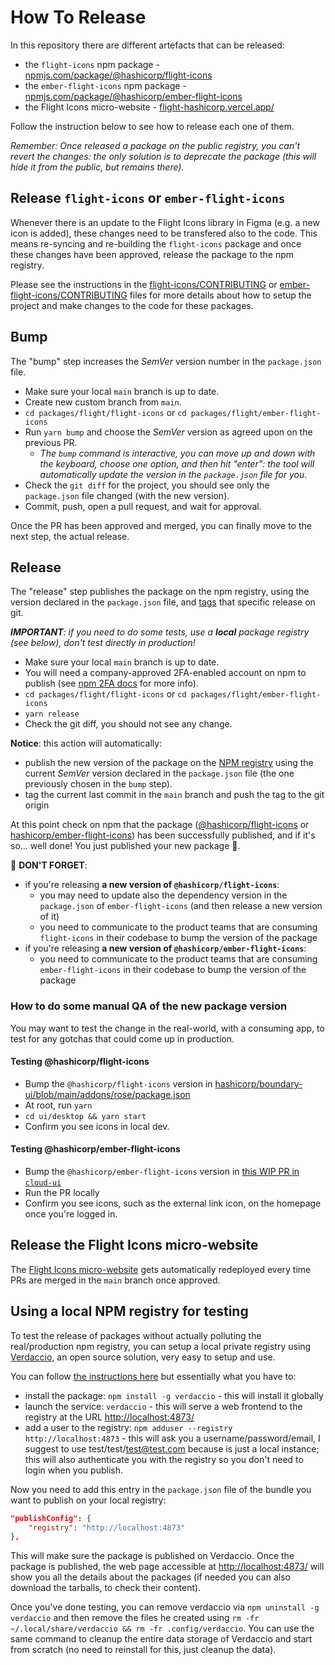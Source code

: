 # How To Release

In this repository there are different artefacts that can be released:

* the `flight-icons` npm package - [npmjs.com/package/@hashicorp/flight-icons](https://www.npmjs.com/package/@hashicorp/flight-icons)
* the `ember-flight-icons` npm package - [npmjs.com/package/@hashicorp/ember-flight-icons](https://www.npmjs.com/package/@hashicorp/ember-flight-icons)
* the Flight Icons micro-website - [flight-hashicorp.vercel.app/](https://flight-hashicorp.vercel.app/)

Follow the instruction below to see how to release each one of them.

_Remember: Once released a package on the public registry, you can't revert the changes: the only solution is to deprecate the package (this will hide it from the public, but remains there)._

## Release `flight-icons` or `ember-flight-icons`

Whenever there is an update to the Flight Icons library in Figma (e.g. a new icon is added), these changes need to be transfered also to the code. This means re-syncing and re-building the `flight-icons` package and once these changes have been approved, release the package to the npm registry.

Please see the instructions in the [flight-icons/CONTRIBUTING](packages/flight-icons/CONTRIBUTING.md) or [ember-flight-icons/CONTRIBUTING](packages/ember-flight-icons/CONTRIBUTING.md) files for more details about how to setup the project and make changes to the code for these packages.

## Bump

The "bump" step increases the _SemVer_ version number in the `package.json` file.

* Make sure your local `main` branch is up to date.
* Create new custom branch from `main`.
* `cd packages/flight/flight-icons` or `cd packages/flight/ember-flight-icons`
* Run `yarn bump` and choose the _SemVer_ version as agreed upon on the previous PR.
  * _The `bump` command is interactive, you can move up and down with the keyboard, choose one option, and then hit "enter": the tool will automatically update the version in the `package.json` file for you._
* Check the `git diff` for the project, you should see only the `package.json` file changed (with the new version).
* Commit, push, open a pull request, and wait for approval.

Once the PR has been approved and merged, you can finally move to the next step, the actual release.

## Release

The "release" step publishes the package on the npm registry, using the version declared in the `package.json` file, and [tags](https://www.atlassian.com/git/tutorials/inspecting-a-repository/git-tag) that specific release on git.

_**IMPORTANT**: if you need to do some tests, use a **local** package registry (see below), don't test directly in production!_

* Make sure your local `main` branch is up to date.
* You will need a company-approved 2FA-enabled account on npm to publish (see [npm 2FA docs](https://docs.npmjs.com/configuring-two-factor-authentication) for more info).
* `cd packages/flight/flight-icons` or `cd packages/flight/ember-flight-icons`
* `yarn release`
* Check the git diff, you should not see any change.

**Notice**: this action will automatically:

* publish the new version of the package on the [NPM registry](https://www.npmjs.com/) using the current _SemVer_ version declared in the `package.json` file (the one previously chosen in the `bump` step).
* tag the current last commit in the `main` branch and push the tag to the git origin

At this point check on npm that the package ([@hashicorp/flight-icons](https://www.npmjs.com/package/@hashicorp/flight-icons) or [hashicorp/ember-flight-icons](https://www.npmjs.com/package/@hashicorp/ember-flight-icons)) has been successfully published, and if it's so... well done! You just published your new package 🎉.

🚨 **DON'T FORGET**:

* if you're releasing **a new version of `@hashicorp/flight-icons`**:
  * you may need to update also the dependency version in the `package.json` of `ember-flight-icons` (and then release a new version of it)
  * you need to communicate to the product teams that are consuming `flight-icons` in their codebase to bump the version of the package
* if you're releasing **a new version of `@hashicorp/ember-flight-icons`**:
  * you need to communicate to the product teams that are consuming `ember-flight-icons` in their codebase to bump the version of the package

### How to do some manual QA of the new package version

You may want to test the change in the real-world, with a consuming app, to test for any gotchas that could come up in production.

#### Testing @hashicorp/flight-icons

* Bump the `@hashicorp/flight-icons` version in [hashicorp/boundary-ui/blob/main/addons/rose/package.json](https://github.com/hashicorp/boundary-ui/blob/main/addons/rose/package.json)
* At root, run `yarn`
* `cd ui/desktop && yarn start`
* Confirm you see icons in local dev.

#### Testing @hashicorp/ember-flight-icons

* Bump the `@hashicorp/ember-flight-icons` version in [this WIP PR in `cloud-ui`](https://github.com/hashicorp/cloud-ui/pull/1322)
* Run the PR locally
* Confirm you see icons, such as the external link icon, on the homepage once you're logged in.

## Release the Flight Icons micro-website

The [Flight Icons micro-website](https://flight-hashicorp.vercel.app/) gets automatically redeployed every time PRs are merged in the `main` branch once approved.

## Using a local NPM registry for testing

To test the release of packages without actually polluting the real/production npm registry, you can setup a local private registry using [Verdaccio](https://verdaccio.org/docs/what-is-verdaccio), an open source solution, very easy to setup and use.

You can follow [the instructions here](https://verdaccio.org/docs/installation) but essentially what you have to:

* install the package: `npm install -g verdaccio` - this will install it globally
* launch the service: `verdaccio` - this will serve a web frontend to the registry at the URL [http://localhost:4873/](http://localhost:4873/)
* add a user to the registry: `npm adduser --registry http://localhost:4873` - this will ask you a username/password/email, I suggest to use test/test/test@test.com because is just a local instance; this will also authenticate you with the registry so you don't need to login when you publish.

Now you need to add this entry in the `package.json` file of the bundle you want to publish on your local registry:

```json
"publishConfig": {
    "registry": "http://localhost:4873"
},
```

This will make sure the package is published on Verdaccio. Once the package is published, the web page accessible at [http://localhost:4873/](http://localhost:4873/) will show you all the details about the packages (if needed you can also download the tarballs, to check their content).

Once you've done testing, you can remove verdaccio via `npm uninstall -g verdaccio` and then remove the files he created using `rm -fr ~/.local/share/verdaccio && rm -fr .config/verdaccio`. You can use the same command to cleanup the entire data storage of Verdaccio and start from scratch (no need to reinstall for this, just cleanup the data).
